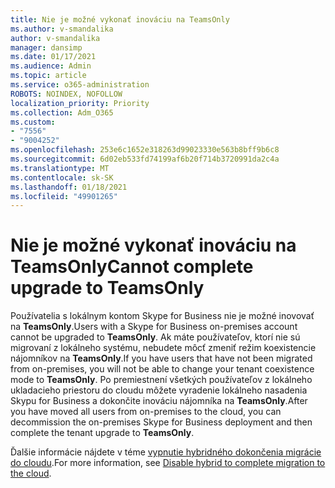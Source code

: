 ```yaml
---
title: Nie je možné vykonať inováciu na TeamsOnly
ms.author: v-smandalika
author: v-smandalika
manager: dansimp
ms.date: 01/17/2021
ms.audience: Admin
ms.topic: article
ms.service: o365-administration
ROBOTS: NOINDEX, NOFOLLOW
localization_priority: Priority
ms.collection: Adm_O365
ms.custom:
- "7556"
- "9004252"
ms.openlocfilehash: 253e6c1652e318263d99023330e563b8bff9b6c8
ms.sourcegitcommit: 6d02eb533fd74199af6b20f714b3720991da2c4a
ms.translationtype: MT
ms.contentlocale: sk-SK
ms.lasthandoff: 01/18/2021
ms.locfileid: "49901265"
---
```

# <a name="cannot-complete-upgrade-to-teamsonly"></a><span data-ttu-id="841cc-102">Nie je možné vykonať inováciu na TeamsOnly</span><span class="sxs-lookup"><span data-stu-id="841cc-102">Cannot complete upgrade to TeamsOnly</span></span>

<span data-ttu-id="841cc-103">Používatelia s lokálnym kontom Skype for Business nie je možné inovovať na **TeamsOnly**.</span><span class="sxs-lookup"><span data-stu-id="841cc-103">Users with a Skype for Business on-premises account cannot be upgraded to **TeamsOnly**.</span></span> <span data-ttu-id="841cc-104">Ak máte používateľov, ktorí nie sú migrovaní z lokálneho systému, nebudete môcť zmeniť režim koexistencie nájomníkov na **TeamsOnly**.</span><span class="sxs-lookup"><span data-stu-id="841cc-104">If you have users that have not been migrated from on-premises, you will not be able to change your tenant coexistence mode to **TeamsOnly**.</span></span> <span data-ttu-id="841cc-105">Po premiestnení všetkých používateľov z lokálneho ukladacieho priestoru do cloudu môžete vyradenie lokálneho nasadenia Skypu for Business a dokončite inováciu nájomníka na **TeamsOnly**.</span><span class="sxs-lookup"><span data-stu-id="841cc-105">After you have moved all users from on-premises to the cloud, you can decommission the on-premises Skype for Business deployment and then complete the tenant upgrade to **TeamsOnly**.</span></span> 

<span data-ttu-id="841cc-106">Ďalšie informácie nájdete v téme [vypnutie hybridného dokončenia migrácie do cloudu](https://docs.microsoft.com/skypeforbusiness/hybrid/cloud-consolidation-disabling-hybrid).</span><span class="sxs-lookup"><span data-stu-id="841cc-106">For more information, see [Disable hybrid to complete migration to the cloud](https://docs.microsoft.com/skypeforbusiness/hybrid/cloud-consolidation-disabling-hybrid).</span></span> 